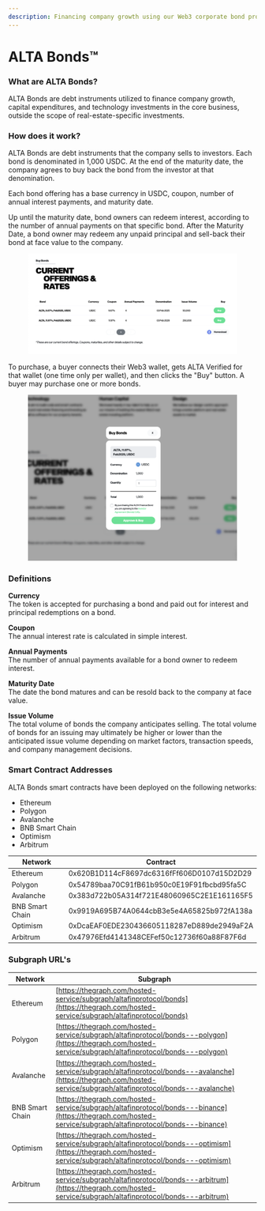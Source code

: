 ```yaml
---
description: Financing company growth using our Web3 corporate bond program.
---
```


# ALTA Bonds™

### What are ALTA Bonds?

ALTA Bonds are debt instruments utilized to finance company growth, capital expenditures, and technology investments in the core business, outside the scope of real-estate-specific investments.

### How does it work?

ALTA Bonds are debt instruments that the company sells to investors. Each bond is denominated in 1,000 USDC. At the end of the maturity date, the company agrees to buy back the bond from the investor at that denomination.

Each bond offering has a base currency in USDC, coupon, number of annual interest payments, and maturity date.

Up until the maturity date, bond owners can redeem interest, according to the number of annual payments on that specific bond. After the Maturity Date, a bond owner may redeem any unpaid principal and sell-back their bond at face value to the company.

<figure><img src="../../.gitbook/assets/altabonds.png" alt=""><figcaption></figcaption></figure>

To purchase, a buyer connects their Web3 wallet, gets ALTA Verified for that wallet (one time only per wallet), and then clicks the "Buy" button. A buyer may purchase one or more bonds.

<figure><img src="../../.gitbook/assets/buyaltabonds.png" alt=""><figcaption></figcaption></figure>

### Definitions

**Currency**\
The token is accepted for purchasing a bond and paid out for interest and principal redemptions on a bond.

**Coupon**\
The annual interest rate is calculated in simple interest.

**Annual Payments**\
The number of annual payments available for a bond owner to redeem interest.

**Maturity Date**\
The date the bond matures and can be resold back to the company at face value.

**Issue Volume**\
The total volume of bonds the company anticipates selling. The total volume of bonds for an issuing may ultimately be higher or lower than the anticipated issue volume depending on market factors, transaction speeds, and company management decisions.

### Smart Contract Addresses

ALTA Bonds smart contracts have been deployed on the following networks:

* Ethereum
* Polygon
* Avalanche
* BNB Smart Chain
* Optimism
* Arbitrum

| Network         | Contract                                   |
| --------------- | ------------------------------------------ |
| Ethereum        | 0x620B1D114cF8697dc6316fFf606D0107d15D2D29 |
| Polygon         | 0x54789baa70C91fB61b950c0E19F91fbcbd95fa5C |
| Avalanche       | 0x383d722b05A314f721E48060965C2E1E161165F5 |
| BNB Smart Chain | 0x9919A695B74A0644cbB3e5e4A65825b972fA138a |
| Optimism        | 0xDcaEAF0EDE230436605118287eD889de2949aF2A |
| Arbitrum        | 0x47976Efd4141348CEFef50c12736f60a88F87F6d |

### Subgraph URL's

| Network         | Subgraph                                                                                                                                                         |
| --------------- | ---------------------------------------------------------------------------------------------------------------------------------------------------------------- |
| Ethereum        | [https://thegraph.com/hosted-service/subgraph/altafinprotocol/bonds](https://thegraph.com/hosted-service/subgraph/altafinprotocol/bonds)                         |
| Polygon         | [https://thegraph.com/hosted-service/subgraph/altafinprotocol/bonds---polygon](https://thegraph.com/hosted-service/subgraph/altafinprotocol/bonds---polygon)     |
| Avalanche       | [https://thegraph.com/hosted-service/subgraph/altafinprotocol/bonds---avalanche](https://thegraph.com/hosted-service/subgraph/altafinprotocol/bonds---avalanche) |
| BNB Smart Chain | [https://thegraph.com/hosted-service/subgraph/altafinprotocol/bonds---binance](https://thegraph.com/hosted-service/subgraph/altafinprotocol/bonds---binance)     |
| Optimism        | [https://thegraph.com/hosted-service/subgraph/altafinprotocol/bonds---optimism](https://thegraph.com/hosted-service/subgraph/altafinprotocol/bonds---optimism)   |
| Arbitrum        | [https://thegraph.com/hosted-service/subgraph/altafinprotocol/bonds---arbitrum](https://thegraph.com/hosted-service/subgraph/altafinprotocol/bonds---arbitrum)   |
